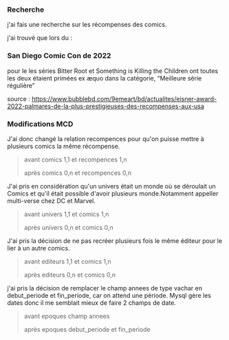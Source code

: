 ### Recherche
j'ai fais une recherche sur les récompenses des comics. 

j'ai trouvé que lors du : 
### San Diego Comic Con de 2022
pour le  les séries Bitter Root et Something is Killing the Children ont toutes les deux étaient primées ex æquo dans la catégorie, “Meilleure série régulière”

source : https://www.bubblebd.com/9emeart/bd/actualites/eisner-award-2022-palmares-de-la-plus-prestigieuses-des-recompenses-aux-usa

### Modifications MCD
J'ai donc changé la relation recompences pour qu'on puisse mettre à plusieurs comics la même récompense. 

> avant comics 1,1 et recompences 1,n
>
> après comics 0,n et recompences 0,n

J'ai pris en considération qu'un univers était un monde où se déroulait un Comics et qu'il était possible d'avoir plusieurs monde.Notamment appeller multi-verse chez DC et Marvel.
>avant univers 1,1 et comics 1,n
> 
> après univers 0,n et comics 0,n

J'ai pris la décision de ne pas recréer plusieurs fois le même éditeur pour le lier à un autre comics.
>avant editeurs 1,1 et comics 1,n
> 
> après editeurs 0,n et comics 0,n

j'ai pris la décision de remplacer le champ annees de type vachar en debut_periode et fin_periode, car on attend une période. 
Mysql gère les dates donc il me semblait mieux de faire 2 champs de date.

> avant epoques champ annees 
> 
> après epoques debut_periode et fin_periode

